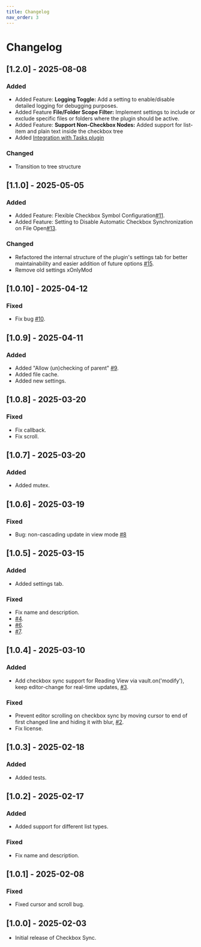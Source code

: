 ```yaml
---
title: Changelog
nav_order: 3
---
```

# Changelog

## [1.2.0] - 2025-08-08
### Added
- Added Feature: **Logging Toggle:** Add a setting to enable/disable detailed logging for debugging purposes.
- Added Feature **File/Folder Scope Filter:** Implement settings to include or exclude specific files or folders where the plugin should be active.
- Added Feature: **Support Non-Checkbox Nodes:** Added support for list-item and plain text inside the checkbox tree
- Added [Integration with Tasks plugin](Integration_with_Tasks_plugin.md)
### Changed
- Transition to tree structure

## [1.1.0] - 2025-05-05
### Added
- Added Feature: Flexible Checkbox Symbol Configuration[#11](https://github.com/groldsf/obsidian_check_plugin/issues/11).
- Added Feature: Setting to Disable Automatic Checkbox Synchronization on File Open[#13](https://github.com/groldsf/obsidian_check_plugin/issues/13).
### Changed
- Refactored the internal structure of the plugin's settings tab for better maintainability and easier addition of future options [#15](https://github.com/groldsf/obsidian_check_plugin/issues/15).
- Remove old settings xOnlyMod


## [1.0.10] - 2025-04-12
### Fixed 
- Fix bug [#10](https://github.com/groldsf/obsidian_check_plugin/issues/10).

## [1.0.9] - 2025-04-11
### Added
- Added "Allow (un)checking of parent" [#9](https://github.com/groldsf/obsidian_check_plugin/issues/9).
- Added file cache.
- Added new settings.

## [1.0.8] - 2025-03-20
### Fixed
- Fix callback.
- Fix scroll.

## [1.0.7] - 2025-03-20
### Added
- Added mutex.

## [1.0.6] - 2025-03-19
### Fixed
- Bug: non-cascading update in view mode [#8](https://github.com/groldsf/obsidian_check_plugin/issues/8)

## [1.0.5] - 2025-03-15
### Added
- Added settings tab.
### Fixed
- Fix name and description.
- [#4](https://github.com/groldsf/obsidian_check_plugin/issues/4).
- [#6](https://github.com/groldsf/obsidian_check_plugin/issues/6).
- [#7](https://github.com/groldsf/obsidian_check_plugin/issues/7).

## [1.0.4] - 2025-03-10
### Added
- Add checkbox sync support for Reading View via vault.on('modify'), keep editor-change for real-time updates, [#3](https://github.com/groldsf/obsidian_check_plugin/issues/3).
### Fixed
- Prevent editor scrolling on checkbox sync by moving cursor to end of first changed line and hiding it with blur, [#2](https://github.com/groldsf/obsidian_check_plugin/issues/2).
- Fix license.

## [1.0.3] - 2025-02-18
### Added
- Added tests.

## [1.0.2] - 2025-02-17
### Added
- Added support for different list types.
### Fixed
- Fix name and description.

## [1.0.1] - 2025-02-08
### Fixed
- Fixed cursor and scroll bug.

## [1.0.0] - 2025-02-03
- Initial release of Checkbox Sync.
